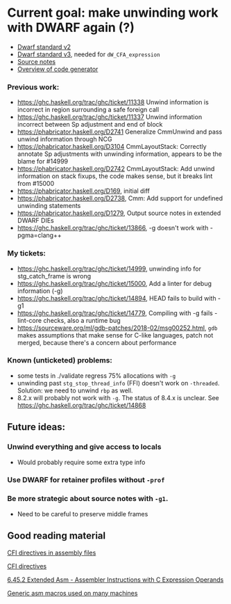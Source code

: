 # Current goal: make unwinding work with DWARF again (?)

* [Dwarf standard v2](http://www.dwarfstd.org/doc/dwarf-2.0.0.pdf)
* [Dwarf standard v3](http://www.dwarfstd.org/doc/Dwarf3.pdf), needed for `dW_CFA_expression`
* [Source notes](https://ghc.haskell.org/trac/ghc/wiki/SourceNotes)
* [Overview of code generator](https://ghc.haskell.org/trac/ghc/wiki/Commentary/Compiler/CodeGen/Overview)

### Previous work:
* https://ghc.haskell.org/trac/ghc/ticket/11338 Unwind information is incorrect in region surrounding a safe foreign call
* https://ghc.haskell.org/trac/ghc/ticket/11337 Unwind information incorrect between Sp adjustment and end of block
* https://phabricator.haskell.org/D2741 Generalize CmmUnwind and pass unwind information through NCG
* https://phabricator.haskell.org/D3104 CmmLayoutStack: Correctly annotate Sp adjustments with unwinding information, 
appears to be the blame for #14999
* https://phabricator.haskell.org/D2742 CmmLayoutStack: Add unwind information on stack fixups,
the code makes sense, but it breaks lint from #15000
* https://phabricator.haskell.org/D169, initial diff
* https://phabricator.haskell.org/D2738, Cmm: Add support for undefined unwinding statements
* https://phabricator.haskell.org/D1279, Output source notes in extended DWARF DIEs
* https://ghc.haskell.org/trac/ghc/ticket/13866, -g doesn't work with -pgma=clang++

### My tickets:
* https://ghc.haskell.org/trac/ghc/ticket/14999, unwinding info for stg_catch_frame is wrong
* https://ghc.haskell.org/trac/ghc/ticket/15000, Add a linter for debug information (-g)
* https://ghc.haskell.org/trac/ghc/ticket/14894, HEAD fails to build with -g1
* https://ghc.haskell.org/trac/ghc/ticket/14779, Compiling with -g fails -lint-core checks, also a runtime bug
* https://sourceware.org/ml/gdb-patches/2018-02/msg00252.html, `gdb` makes assumptions that make sense for C-like languages, patch not merged, because there's a concern about performance

### Known (unticketed) problems:
* some tests in ./validate regress 75% allocations with `-g`
* unwinding past `stg_stop_thread_info` (FFI) doesn't work on `-threaded`. Solution: we need to unwind `rbp` as well.
* 8.2.x will probably not work with `-g`. The status of 8.4.x is unclear. See https://ghc.haskell.org/trac/ghc/ticket/14868

## Future ideas:

### Unwind everything and give access to locals
* Would probably require some extra type info

### Use DWARF for retainer profiles without `-prof`

### Be more strategic about source notes with `-g1`.

* Need to be careful to preserve middle frames


## Good reading material

[CFI directives in assembly files](https://www.imperialviolet.org/2017/01/18/cfi.html)

[CFI directives](https://sourceware.org/binutils/docs-2.24/as/CFI-directives.html#CFI-directives)

[6.45.2 Extended Asm - Assembler Instructions with C Expression Operands](https://gcc.gnu.org/onlinedocs/gcc/Extended-Asm.html#Extended-Asm)

[Generic asm macros used on many machines](https://github.com/lattera/glibc/blob/master/sysdeps/generic/sysdep.h)
